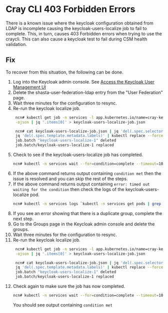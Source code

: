 # Cray CLI 403 Forbidden Errors

There is a known issue where the keycloak configuration obtained from LDAP is incomplete causing the keycloak-users-localize job to fail to complete. This, in turn, causes 403 Forbidden errors when trying to use the craycli. This can also cause a keycloak test to fail during CSM health validation.

## Fix
To recover from this situation, the following can be done.

1. Log into the Keycloak admin console. See [Access the Keycloak User Management UI](../../operations/security_and_authentication/Access_the_Keycloak_User_Management_UI.md)
1. Delete the shasta-user-federation-ldap entry from the "User Federation" page.
1. Wait three minutes for the configuration to resync.
1. Re-run the keycloak localize job.
   ```bash
    ncn# kubectl get job -n services -l app.kubernetes.io/name=cray-keycloak-users-localize \
    -ojson | jq '.items[0]' > keycloak-users-localize-job.json

    ncn# cat keycloak-users-localize-job.json | jq 'del(.spec.selector)' | \
    jq 'del(.spec.template.metadata.labels)' | kubectl replace --force -f -
    job.batch "keycloak-users-localize-1" deleted
    job.batch/keycloak-users-localize-1 replaced
   ```
1. Check to see if the keycloak-users-localize job has completed.
   ```bash
   ncn# kubectl -n services wait --for=condition=complete --timeout=10s job/`kubectl -n services get jobs | grep users-localize | awk '{print $1}'`
   ```
1. If the above command returns output containing `condition met` then the issue is resolved and you can skip the rest of the steps.
1. If the above command returns output containing `error: timed out waiting for the condition` then check the logs of the keycloak-users-localize pod.
   ```bash
   ncn# kubectl -n services logs `kubectl -n services get pods | grep users-localize | awk '{print $1}'` keycloak-localize
   ```
1. If you see an error showing that there is a duplicate group, complete the next step.
1. Go to the Groups page in the Keycloak admin console and delete the groups.
1. Wait three minutes for the configuration to resync.
1. Re-run the keycloak localize job.
   ```bash
    ncn# kubectl get job -n services -l app.kubernetes.io/name=cray-keycloak-users-localize \
    -ojson | jq '.items[0]' > keycloak-users-localize-job.json

    ncn# cat keycloak-users-localize-job.json | jq 'del(.spec.selector)' | \
    jq 'del(.spec.template.metadata.labels)' | kubectl replace --force -f -
    job.batch "keycloak-users-localize-1" deleted
    job.batch/keycloak-users-localize-1 replaced
   ```
1. Check again to make sure the job has now completed.
   ```bash
   ncn# kubectl -n services wait --for=condition=complete --timeout=10s job/`kubectl -n services get jobs | grep users-localize | awk '{print $1}'`
   ```
   You should see output containing `condition met`

